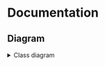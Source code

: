 # Documentation

## Diagram

<details>
<summary>Class diagram</summary>
</br>

![Diagram](diagram/guitar_fingering_generator.svg)
</details>
